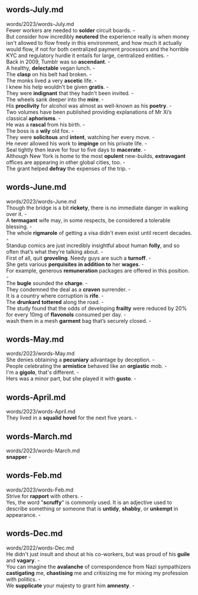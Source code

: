 ## words-July.md ##  
words/2023/words-July.md  
Fewer workers are needed to **solder** circuit boards. -  
But consider how incredibly **neutered** the experience really is when money isn't allowed to flow freely in this environment, and how much it actually would flow, if not for both centralized payment processors and the horrible KYC and regulatory hurdle it entails for large, centralized entities. -  
Back in 2009, Tumblr was so **ascendant**. -  
A healthy, **delectable** vegan lunch. -  
The **clasp** on his belt had broken. -  
The monks lived a very **ascetic** life. -  
I knew his help wouldn't be given **gratis**. -  
They were **indignant** that they hadn't been invited. -  
The wheels sank deeper into the **mire**. -  
His **proclivity** for alcohol was almost as well-known as his **poetry**. -  
Two volumes have been published providing explanations of Mr Xi’s classical **aphorisms**. -  
He was a **rascal** from his birth. -  
The boss is a **wily** old fox. -  
They were **solicitous** and **intent**, watching her every move.  -  
He never allowed his work to **impinge** on his private life. -  
Seal tightly then leave for four to five days to **macerate**. -  
Although New York is home to the most **opulent** new-builds, **extravagant** offices are appearing in other global cities, too. -  
The grant helped **defray** the expenses of the trip. -  

## words-June.md ##  
words/2023/words-June.md  
Though the bridge is a bit **rickety**, there is no immediate danger in walking over it. -  
A **termagant** wife may, in some respects, be considered a tolerable blessing. -  
The whole **rigmarole** of getting a visa didn't even exist until recent decades. -  
Standup comics are just incredibly insightful about human **folly**, and so often that’s what they’re talking about. -  
First of all, quit **groveling**. Needy guys are such a **turnoff**. -  
She gets various **perquisites** **in addition to** her **wages**. -  
For example, generous **remuneration** packages are offered in this position. -  
The **bugle** sounded the **charge**. -  
They condemned the deal as a **craven** surrender. -  
It is a country where corruption is **rife**. -  
The **drunkard** **tottered** along the road. -  
The study found that the odds of developing **frailty** were reduced by 20% for every 10mg of **flavonols** consumed per day. -  
wash them in a mesh **garment** bag that’s securely closed. -  

## words-May.md ##  
words/2023/words-May.md  
She denies obtaining a **pecuniary** advantage by deception. -  
People celebrating the **armistice** behaved like an **orgiastic** mob. -  
I'm a **gigolo**, that's different. -  
Hers was a minor part, but she played it with **gusto**. -  

## words-April.md ##  
words/2023/words-April.md  
They lived in a **squalid** **hovel** for the next five years. -  

## words-March.md ##  
words/2023/words-March.md  
**snapper** -  

## words-Feb.md ##  
words/2023/words-Feb.md  
Strive for **rapport** with others. -  
Yes, the word "**scruffy**" is commonly used. It is an adjective used to describe something or someone that is **untidy**, **shabby**, or **unkempt** in appearance. -  

## words-Dec.md ##  
words/2022/words-Dec.md  
He didn't just insult and shout at his co-workers, but was proud of his **guile** and **vagary**. -  
You can imagine the **avalanche** of correspondence from Nazi sympathizers **castigating** me, **chastising** me and critisizing me for mixing my profession with politics. -  
We **supplicate** your majesty to grant him **amnesty**. -  
